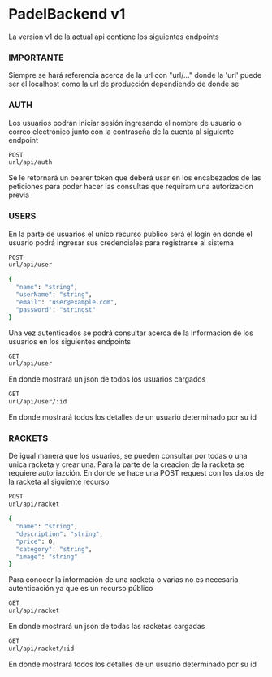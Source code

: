 # PadelBackend v1

La version v1 de la actual api contiene los siguientes endpoints 

### IMPORTANTE

Siempre se hará referencia acerca de la url con "url/..." donde la 'url' puede ser el localhost como la url de producción dependiendo de donde se 

### AUTH

Los usuarios podrán iniciar sesión ingresando el nombre de usuario o correo electrónico junto con la contraseña de la cuenta al siguiente endpoint

```bash
POST
url/api/auth

```

Se le retornará un bearer token que deberá usar en los encabezados de las peticiones para poder hacer las consultas que requiram una autorizacion previa

### USERS

En la parte de usuarios el unico recurso publico será el login en donde el usuario podrá ingresar sus credenciales para registrarse al sistema

```bash
POST
url/api/user

{
  "name": "string",
  "userName": "string",
  "email": "user@example.com",
  "password": "stringst"
}
```

Una vez autenticados se podrá consultar acerca de la informacion de los usuarios en los siguientes endpoints

```bash
GET
url/api/user

```
En donde mostrará un json de todos los usuarios cargados

```bash
GET
url/api/user/:id

```
En donde mostrará todos los detalles de un usuario determinado por su id

### RACKETS

De igual manera que los usuarios, se pueden consultar por todas o una unica racketa y crear una. Para la parte de la creacion de la racketa se requiere autoriazción. En donde se hace una POST request con los datos de la racketa al siguiente recurso

```bash
POST
url/api/racket

{
  "name": "string",
  "description": "string",
  "price": 0,
  "category": "string",
  "image": "string"
}
```
Para conocer la información de una racketa o varias no es necesaria autenticación ya que es un recurso público

```bash
GET
url/api/racket

```

En donde mostrará un json de todas las racketas cargadas

```bash
GET
url/api/racket/:id

```
En donde mostrará todos los detalles de un usuario determinado por su id




